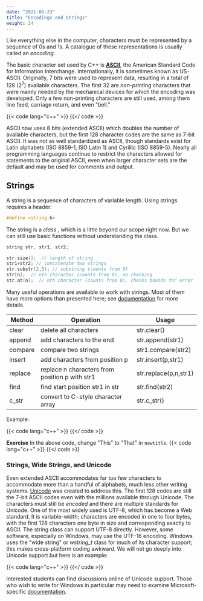 ```yaml
---
date: "2021-06-23"
title: "Encodings and Strings"
weight: 24
---
```


Like everything else in the computer, characters must be represented by a sequence of 0s and 1s.  A catalogue of these representations is usually called an _encoding_.

The basic character set used by C++ is [**ASCII**](https://en.wikipedia.org/wiki/ASCII), the American Standard Code for Information Interchange. Internationally, it is sometimes known as US-ASCII.  Originally, 7 bits were used to represent data, resulting in a total of 128 (2<sup>7</sup>) available characters.  The first 32 are _non-printing_ characters that were mainly needed by the mechanical devices for which the encoding was developed.  Only a few non-printing characters are still used, among them line feed, carriage return, and even "bell."

{{< code lang="c++" >}}
    [](/content/courses/cpp-introduction/codes/ringer.cxx)
{{</ code >}}

ASCII now uses 8 bits (extended ASCII) which doubles the number of available characters, but the first 128 character codes are the same as 7-bit ASCII.  It was not as well standardized as ASCII, though standards exist for Latin alphabets (ISO 8859-1, ISO Latin 1) and Cyrillic (ISO 8859-5).  Nearly all programming languages continue to restrict the characters allowed for statements to the original ASCII, even when larger character sets are the default and may be used for comments and output.

## Strings

A string is a sequence of characters of variable length.
Using strings requires a header:
```c++
#define <string.h>
```
The string is a _class_ , which is a little beyond our scope right now.  But we can still use basic functions without understanding the class.
```c++
string str, str1, str2;

str.size();  // length of string
str1+str2; // concatenate two strings
str.substr(2,5); // substring (counts from 0)
str[n];  // nth character (counts from 0), no checking
str.at(n);  // nth character (counts from 0), checks bounds for error
```

Many useful operations are available to work with strings.  Most of them have more options than presented here; see [documentation](https://en.cppreference.com/w/cpp/string/basic_string) for more details.

| Method  | Operation                                      | Usage                 |
|---------|------------------------------------------------|-----------------------|
| clear   | delete all characters                          | str.clear()           |
| append  | add characters to the end                      | str.append(str1)      |
| compare | compare two strings                            | str1.compare(str2)    |
| insert  | add characters from position p                 | str.insert(p,str1)    |
| replace | replace n characters from position p with str1 | str.replace(p,n,str1) |
| find    | find start position str1 in str                | str.find(str2)        |
| c_str   | convert to C-style character array             | str.c_str()           |

Example:

{{< code lang="c++" >}}
    [](/content/courses/cpp-introduction/codes/strings.cxx)
{{</ code >}}

**Exercise**
In the above code, change "This" to "That" in `newtitle`.
{{< code lang="c++" >}}
    [](/content/courses/cpp-introduction/solns/strings.cxx)
{{</ code >}}

### Strings, Wide Strings, and Unicode

Even extended ASCII accommodates far too few characters to accommodate more than a handful of alphabets, much less other writing systems.  [Unicode](https://en.wikipedia.org/wiki/Unicode) was created to address this.  The first 128 codes are still the 7-bit ASCII codes even with the millions available through Unicode.
The characters must still be _encoded_ and there are multiple standards for Unicode.  One of the most widely used is UTF-8, which has become a Web standard.  It is variable-width; characters are encoded in one to four bytes, with the first 128 characters one byte in size and corresponding exactly to ASCII.  The string class can support UTF-8 directly.  However, some software, especially on Windows, may use the UTF-16 encoding.  Windows uses the "wide string" or _wstring_t_ class for much of its character support; this makes cross-platform coding awkward. We will not go deeply into Unicode support but here is an example:

{{< code lang="c++" >}}
    [](/content/courses/cpp-introduction/codes/unicode.cxx)
{{</ code >}}

Interested students can find discussions online of Unicode support.  Those who wish to write for Windows in particular may need to examine Microsoft-specific [documentation](https://docs.microsoft.com/en-us/archive/msdn-magazine/2016/september/c-unicode-encoding-conversions-with-stl-strings-and-win32-apis).

